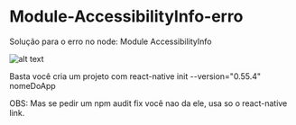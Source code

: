# Module-AccessibilityInfo-erro
Solução para o erro no node: Module AccessibilityInfo

![alt text](https://raw.githubusercontent.com/theP4N1C0/Module-AccessibilityInfo-erro/master/nodeerro.png)

Basta você cria um projeto com react-native init --version="0.55.4" nomeDoApp

OBS: Mas se pedir um npm audit fix você nao da ele, usa so o react-native link.
